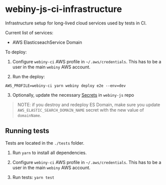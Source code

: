 # webiny-js-ci-infrastructure
Infrastructure setup for long-lived cloud services used by tests in CI.

Current list of services:
- AWS ElasticseachService Domain

To deploy:

1. Configure `webiny-ci` AWS profile in `~/.aws/credentials`. This has to be a user in the main `webiny` AWS account.


2. Run the deploy:

```shell
AWS_PROFILE=webiny-ci yarn webiny deploy e2e --env=dev
```

3. Optionally, update the necessary [Secrets](https://github.com/webiny/webiny-js/settings/environments/247074029/edit) in `webiny-js` repo

> NOTE: if you destroy and redeploy ES Domain, make sure you update `AWS_ELASTIC_SEARCH_DOMAIN_NAME` secret with the new value of `domainName`.


## Running tests

Tests are located in the `./tests` folder.

1. Run `yarn` to install all dependencies.

2. Configure `webiny-ci` AWS profile in `~/.aws/credentials`. This has to be a user in the main `webiny` AWS account.

3. Run tests: `yarn test`
